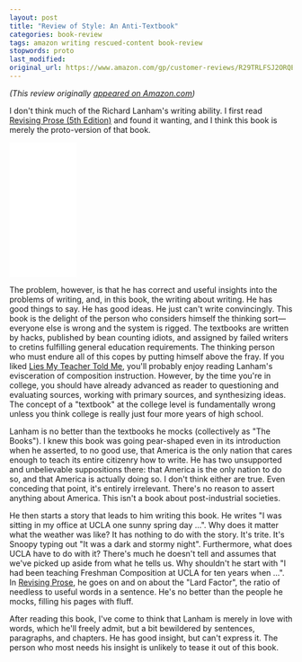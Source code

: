 ```yaml
---
layout: post
title: "Review of Style: An Anti-Textbook"
categories: book-review
tags: amazon writing rescued-content book-review
stopwords: proto
last_modified:
original_url: https://www.amazon.com/gp/customer-reviews/R29TRLFSJ2ORQE
---
```


*(This review originally [appeared on Amazon.com](https://www.amazon.com/gp/customer-reviews/R29TRLFSJ2ORQE))*

I don't think much of the Richard Lanham's writing ability. I first read [Revising Prose (5th Edition)](https://amzn.to/2UIFkjN) and found it wanting, and I think this book is merely the proto-version of that book.

<div class="amazon">
<iframe style="width:120px;height:240px;" marginwidth="0" marginheight="0" scrolling="no" frameborder="0" src="//ws-na.amazon-adsystem.com/widgets/q?ServiceVersion=20070822&OneJS=1&Operation=GetAdHtml&MarketPlace=US&source=ac&ref=tf_til&ad_type=product_link&tracking_id=hashbang09-20&marketplace=amazon&region=US&placement=1589880323&asins=1589880323&linkId=7eed9dc0e9ab0fb12e9f5d4309615a9c&show_border=false&link_opens_in_new_window=false&price_color=333333&title_color=0066c0&bg_color=ffffff">
    </iframe>
</div>

The problem, however, is that he has correct and useful insights into the problems of writing, and, in this book, the writing about writing. He has good things to say. He has good ideas. He just can't write convincingly. This book is the delight of the person who considers himself the thinking sort—everyone else is wrong and the system is rigged. The textbooks are written by hacks, published by bean counting idiots, and assigned by failed writers to cretins fulfilling general education requirements. The thinking person who must endure all of this copes by putting himself above the fray. If you liked [Lies My Teacher Told Me](https://amzn.to/3bRzvq0), you'll probably enjoy reading Lanham's evisceration of composition instruction. However, by the time you're in college, you should have already advanced as reader to questioning and evaluating sources, working with primary sources, and synthesizing ideas. The concept of a "textbook" at the college level is fundamentally wrong unless you think college is really just four more years of high school.

Lanham is no better than the textbooks he mocks (collectively as "The Books"). I knew this book was going pear-shaped even in its introduction when he asserted, to no good use, that America is the only nation that cares enough to teach its entire citizenry how to write. He has two unsupported and unbelievable suppositions there: that America is the only nation to do so, and that America is actually doing so. I don't think either are true. Even conceding that point, it's entirely irrelevant. There's no reason to assert anything about America. This isn't a book about post-industrial societies.

He then starts a story that leads to him writing this book. He writes "I was sitting in my office at UCLA one sunny spring day ...". Why does it matter what the weather was like? It has nothing to do with the story. It's trite. It's Snoopy typing out "It was a dark and stormy night". Furthermore, what does UCLA have to do with it? There's much he doesn't tell and assumes that we've picked up aside from what he tells us. Why shouldn't he start with "I had been teaching Freshman Composition at UCLA for ten years when ...". In [Revising Prose](https://amzn.to/2UIFkjN), he goes on and on about the "Lard Factor", the ratio of needless to useful words in a sentence. He's no better than the people he mocks, filling his pages with fluff.

After reading this book, I've come to think that Lanham is merely in love with words, which he'll freely admit, but a bit bewildered by sentences, paragraphs, and chapters. He has good insight, but can't express it. The person who most needs his insight is unlikely to tease it out of this book.
